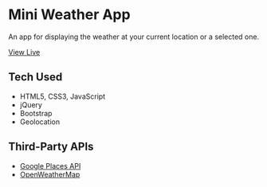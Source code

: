 # Mini Weather App
An app for displaying the weather at your current location or a selected one.

[View Live](https://avewells.github.io/mini-weather-app/)

## Tech Used
- HTML5, CSS3, JavaScript
- jQuery
- Bootstrap
- Geolocation

## Third-Party APIs
- [Google Places API](https://developers.google.com/places/)
- [OpenWeatherMap](https://openweathermap.org/api)
